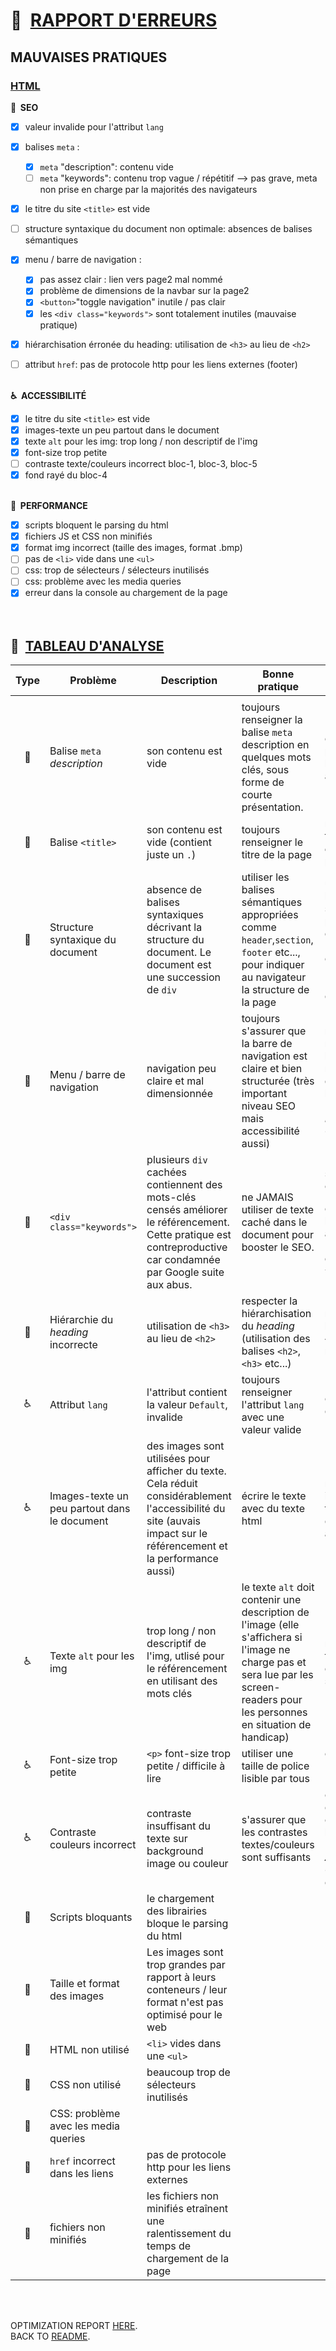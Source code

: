 # :memo:&nbsp; <ins>RAPPORT D'ERREURS</ins>

## MAUVAISES PRATIQUES

### <ins>HTML</ins>

**:mag_right:&nbsp; SEO**

- [x] valeur invalide pour l'attribut `lang`
- [x] balises `meta` :

  - [x] `meta` "description": contenu vide
  - [ ] `meta` "keywords": contenu trop vague / répétitif --> pas grave, meta non prise en charge par la majorités des navigateurs

- [x] le titre du site `<title>` est vide
- [ ] structure syntaxique du document non optimale: absences de balises sémantiques
- [x] menu / barre de navigation :
  - [x] pas assez clair : lien vers page2 mal nommé
  - [x] problème de dimensions de la navbar sur la page2
  - [x] `<button>`"toggle navigation" inutile / pas clair
  - [x] les `<div class="keywords">` sont totalement inutiles (mauvaise pratique)
- [x] hiérarchisation érronée du heading: utilisation de `<h3>` au lieu de `<h2>`
- [ ] attribut `href`: pas de protocole http pour les liens externes (footer)
      <br></br>

**:wheelchair:&nbsp; ACCESSIBILITÉ**

- [x] le titre du site `<title>` est vide
- [x] images-texte un peu partout dans le document
- [x] texte `alt` pour les img: trop long / non descriptif de l'img
- [x] font-size trop petite
- [ ] contraste texte/couleurs incorrect bloc-1, bloc-3, bloc-5
- [x] fond rayé du bloc-4
      <br></br>

**:rocket:&nbsp; PERFORMANCE**

- [x] scripts bloquent le parsing du html
- [x] fichiers JS et CSS non minifiés
- [x] format img incorrect (taille des images, format .bmp)
- [ ] pas de `<li>` vide dans une `<ul>`
- [ ] css: trop de sélecteurs / sélecteurs inutilisés
- [ ] css: problème avec les media queries
- [x] erreur dans la console au chargement de la page  
       <br></br>

## :ledger:&nbsp; <ins>TABLEAU D'ANALYSE</ins>

|     Type     | Problème                                     | Description                                                                                                                                                         | Bonne pratique                                                                                                                                                                     | Action recommendée                                                                                                                                    |
| :----------: | -------------------------------------------- | ------------------------------------------------------------------------------------------------------------------------------------------------------------------- | ---------------------------------------------------------------------------------------------------------------------------------------------------------------------------------- | ----------------------------------------------------------------------------------------------------------------------------------------------------- |
|              |
| :mag_right:  | Balise `meta` _description_                  | son contenu est vide                                                                                                                                                | toujours renseigner la balise `meta` description en quelques mots clés, sous forme de courte présentation.                                                                         | écrire une courte présentation de la Choutte agence.                                                                                                  |
| :mag_right:  | Balise `<title>`                             | son contenu est vide (contient juste un `.`)                                                                                                                        | toujours renseigner le titre de la page                                                                                                                                            | renseigner le titre du site (_La chouette agence_ par exemple)                                                                                        |
| :mag_right:  | Structure syntaxique du document             | absence de balises syntaxiques décrivant la structure du document. Le document est une succession de `div`                                                          | utiliser les balises sémantiques appropriées comme `header`,`section`, `footer` etc..., pour indiquer au navigateur la structure de la page                                        | utiliser les balises sémantiques pour la structure du document (chaque _bloc_ est en fait une `section`, utiliser `footer` pour la div footer etc...) |
| :mag_right:  | Menu / barre de navigation                   | navigation peu claire et mal dimensionnée                                                                                                                           | toujours s'assurer que la barre de navigation est claire et bien structurée (très important niveau SEO mais accessibilité aussi)                                                   | réorganiser et redimensionner la barre de navigation avec des noms de liens clairs (_Accueil_, _Réalisations_, _Contact_)                             |
| :mag_right:  | `<div class="keywords">`                     | plusieurs `div` cachées contiennent des mots-clés censés améliorer le référencement. Cette pratique est contreproductive car condamnée par Google suite aux abus.   | ne JAMAIS utiliser de texte caché dans le document pour booster le SEO.                                                                                                            | supprimer toutes ces `div class="keywords"` et focaliser sur les autres aspects SEO (`meta` description, `title` etc...)                              |
| :mag_right:  | Hiérarchie du _heading_ incorrecte           | utilisation de `<h3>` au lieu de `<h2>`                                                                                                                             | respecter la hiérarchisation du _heading_ (utilisation des balises `<h2>`, `<h3>` etc...)                                                                                          | remplacer tous les `<h3>` par des `<h2>` là où nécessaire                                                                                             |
| :wheelchair: | Attribut `lang`                              | l'attribut contient la valeur `Default`, invalide                                                                                                                   | toujours renseigner l'attribut `lang` avec une valeur valide                                                                                                                       | corriger la valeur de `Default` à `fr`                                                                                                                |
| :wheelchair: | Images-texte un peu partout dans le document | des images sont utilisées pour afficher du texte. Cela réduit considérablement l'accessibilité du site (auvais impact sur le référencement et la performance aussi) | écrire le texte avec du texte html                                                                                                                                                 | remplacer les images par du texte contenu dans un `<p>` ou autre                                                                                      |
| :wheelchair: | Texte `alt` pour les img                     | trop long / non descriptif de l'img, utlisé pour le référencement en utilisant des mots clés                                                                        | le texte `alt` doit contenir une description de l'image (elle s'affichera si l'image ne charge pas et sera lue par les screen-readers pour les personnes en situation de handicap) | réécrire les textes alternatifs des images du site                                                                                                    |
| :wheelchair: | Font-size trop petite                        | `<p>` font-size trop petite / difficile à lire                                                                                                                      | utiliser une taille de police lisible par tous                                                                                                                                     | changer la `font-size` de 11px à 14-16px                                                                                                              |
| :wheelchair: | Contraste couleurs incorrect                 | contraste insuffisant du texte sur background image ou couleur                                                                                                      | s'assurer que les contrastes textes/couleurs sont suffisants                                                                                                                       | corriger les erreurs de contrastes avec l'outil WCAG - _Web Content Accessibility Guidelines_ par exemple                                             |
|   :rocket:   | Scripts bloquants                            | le chargement des librairies bloque le parsing du html                                                                                                              |                                                                                                                                                                                    |
|   :rocket:   | Taille et format des images                  | Les images sont trop grandes par rapport à leurs conteneurs / leur format n'est pas optimisé pour le web                                                            |
|   :rocket:   | HTML non utilisé                             | `<li>` vides dans une `<ul>`                                                                                                                                        |
|   :rocket:   | CSS non utilisé                              | beaucoup trop de sélecteurs inutilisés                                                                                                                              |
|   :rocket:   | CSS: problème avec les media queries         |
|   :rocket:   | `href` incorrect dans les liens              | pas de protocole http pour les liens externes                                                                                                                       |
|   :rocket:   | fichiers non minifiés                        | les fichiers non minifiés etraînent une ralentissement du temps de chargement de la page                                                                            |

<br></br>

OPTIMIZATION REPORT [HERE](OPTIMIZATION-REPORT.md).  
BACK TO [README](../README.md).
